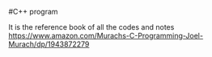#C++ program

It is the reference book of all the codes and notes
https://www.amazon.com/Murachs-C-Programming-Joel-Murach/dp/1943872279
